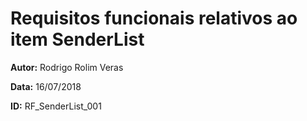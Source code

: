 Requisitos funcionais relativos ao item SenderList
=========================================
**Autor:**  Rodrigo Rolim Veras

**Data:**   16/07/2018

**ID:**     RF_SenderList_001
